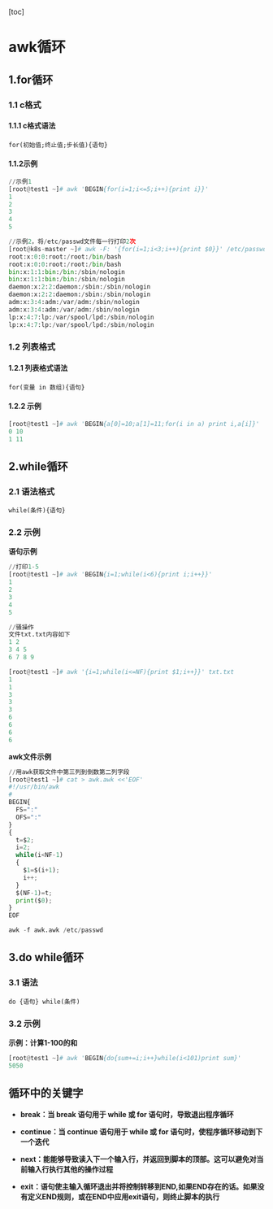 [toc]



# awk循环

## 1.for循环

### 1.1 c格式

#### 1.1.1 c格式语法

`for(初始值;终止值;步长值){语句}`

#### 1.1.2示例

```python
//示例1
[root@test1 ~]# awk 'BEGIN{for(i=1;i<=5;i++){print i}}'
1
2
3
4
5

//示例2，将/etc/passwd文件每一行打印2次
[root@k8s-master ~]# awk -F: '{for(i=1;i<3;i++){print $0}}' /etc/passwd|head -10
root:x:0:0:root:/root:/bin/bash
root:x:0:0:root:/root:/bin/bash
bin:x:1:1:bin:/bin:/sbin/nologin
bin:x:1:1:bin:/bin:/sbin/nologin
daemon:x:2:2:daemon:/sbin:/sbin/nologin
daemon:x:2:2:daemon:/sbin:/sbin/nologin
adm:x:3:4:adm:/var/adm:/sbin/nologin
adm:x:3:4:adm:/var/adm:/sbin/nologin
lp:x:4:7:lp:/var/spool/lpd:/sbin/nologin
lp:x:4:7:lp:/var/spool/lpd:/sbin/nologin
```



### 1.2 列表格式

#### 1.2.1 列表格式语法

`for(变量 in 数组){语句}`



#### 1.2.2 示例

```python
[root@test1 ~]# awk 'BEGIN{a[0]=10;a[1]=11;for(i in a) print i,a[i]}'
0 10
1 11
```



## 2.while循环

### 2.1 语法格式

`while(条件){语句}`

### 2.2 示例

**语句示例**

```python
//打印1-5
[root@test1 ~]# awk 'BEGIN{i=1;while(i<6){print i;i++}}'
1
2
3
4
5

//骚操作
文件txt.txt内容如下
1 2
3 4 5
6 7 8 9

[root@test1 ~]# awk '{i=1;while(i<=NF){print $1;i++}}' txt.txt 
1
1
3
3
3
6
6
6
6
```



**awk文件示例**

```python
//用awk获取文件中第三列到倒数第二列字段
[root@test1 ~]# cat > awk.awk <<'EOF'
#!/usr/bin/awk
#
BEGIN{
  FS=":"
  OFS=":"
}
{
  t=$2;
  i=2;
  while(i<NF-1)
  {
    $1=$(i+1);
    i++;
  }
  $(NF-1)=t;
  print($0);
}
EOF

awk -f awk.awk /etc/passwd
```



## 3.do while循环

### 3.1 语法

`do {语句} while(条件)`



### 3.2 示例

**示例：计算1-100的和**

```python
[root@test1 ~]# awk 'BEGIN{do{sum+=i;i++}while(i<101)print sum}'
5050
```



## 循环中的关键字

- **break：当 break 语句用于 while 或 for 语句时，导致退出程序循环**

- **continue：当 continue 语句用于 while 或 for 语句时，使程序循环移动到下一个迭代**

- **next：能能够导致读入下一个输入行，并返回到脚本的顶部。这可以避免对当前输入行执行其他的操作过程**

- **exit：语句使主输入循环退出并将控制转移到END,如果END存在的话。如果没有定义END规则，或在END中应用exit语句，则终止脚本的执行**
